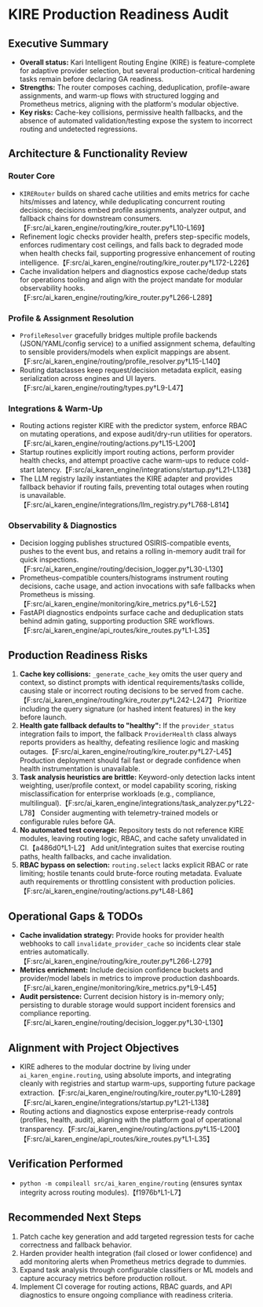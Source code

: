 # KIRE Production Readiness Audit

## Executive Summary
- **Overall status:** Kari Intelligent Routing Engine (KIRE) is feature-complete for adaptive provider selection, but several production-critical hardening tasks remain before declaring GA readiness.
- **Strengths:** The router composes caching, deduplication, profile-aware assignments, and warm-up flows with structured logging and Prometheus metrics, aligning with the platform's modular objective.
- **Key risks:** Cache-key collisions, permissive health fallbacks, and the absence of automated validation/testing expose the system to incorrect routing and undetected regressions.

## Architecture & Functionality Review
### Router Core
- `KIRERouter` builds on shared cache utilities and emits metrics for cache hits/misses and latency, while deduplicating concurrent routing decisions; decisions embed profile assignments, analyzer output, and fallback chains for downstream consumers.【F:src/ai_karen_engine/routing/kire_router.py†L10-L169】
- Refinement logic checks provider health, prefers step-specific models, enforces rudimentary cost ceilings, and falls back to degraded mode when health checks fail, supporting progressive enhancement of routing intelligence.【F:src/ai_karen_engine/routing/kire_router.py†L172-L226】
- Cache invalidation helpers and diagnostics expose cache/dedup stats for operations tooling and align with the project mandate for modular observability hooks.【F:src/ai_karen_engine/routing/kire_router.py†L266-L289】

### Profile & Assignment Resolution
- `ProfileResolver` gracefully bridges multiple profile backends (JSON/YAML/config service) to a unified assignment schema, defaulting to sensible providers/models when explicit mappings are absent.【F:src/ai_karen_engine/routing/profile_resolver.py†L15-L140】
- Routing dataclasses keep request/decision metadata explicit, easing serialization across engines and UI layers.【F:src/ai_karen_engine/routing/types.py†L9-L47】

### Integrations & Warm-Up
- Routing actions register KIRE with the predictor system, enforce RBAC on mutating operations, and expose audit/dry-run utilities for operators.【F:src/ai_karen_engine/routing/actions.py†L15-L200】
- Startup routines explicitly import routing actions, perform provider health checks, and attempt proactive cache warm-ups to reduce cold-start latency.【F:src/ai_karen_engine/integrations/startup.py†L21-L138】
- The LLM registry lazily instantiates the KIRE adapter and provides fallback behavior if routing fails, preventing total outages when routing is unavailable.【F:src/ai_karen_engine/integrations/llm_registry.py†L768-L814】

### Observability & Diagnostics
- Decision logging publishes structured OSIRIS-compatible events, pushes to the event bus, and retains a rolling in-memory audit trail for quick inspections.【F:src/ai_karen_engine/routing/decision_logger.py†L30-L130】
- Prometheus-compatible counters/histograms instrument routing decisions, cache usage, and action invocations with safe fallbacks when Prometheus is missing.【F:src/ai_karen_engine/monitoring/kire_metrics.py†L6-L52】
- FastAPI diagnostics endpoints surface cache and deduplication stats behind admin gating, supporting production SRE workflows.【F:src/ai_karen_engine/api_routes/kire_routes.py†L1-L35】

## Production Readiness Risks
1. **Cache key collisions:** `_generate_cache_key` omits the user query and context, so distinct prompts with identical requirements/tasks collide, causing stale or incorrect routing decisions to be served from cache.【F:src/ai_karen_engine/routing/kire_router.py†L242-L247】 Prioritize including the query signature (or hashed intent features) in the key before launch.
2. **Health gate fallback defaults to "healthy":** If the `provider_status` integration fails to import, the fallback `ProviderHealth` class always reports providers as healthy, defeating resilience logic and masking outages.【F:src/ai_karen_engine/routing/kire_router.py†L27-L45】 Production deployment should fail fast or degrade confidence when health instrumentation is unavailable.
3. **Task analysis heuristics are brittle:** Keyword-only detection lacks intent weighting, user/profile context, or model capability scoring, risking misclassification for enterprise workloads (e.g., compliance, multilingual).【F:src/ai_karen_engine/integrations/task_analyzer.py†L22-L78】 Consider augmenting with telemetry-trained models or configurable rules before GA.
4. **No automated test coverage:** Repository tests do not reference KIRE modules, leaving routing logic, RBAC, and cache safety unvalidated in CI.【a486d0†L1-L2】 Add unit/integration suites that exercise routing paths, health fallbacks, and cache invalidation.
5. **RBAC bypass on selection:** `routing.select` lacks explicit RBAC or rate limiting; hostile tenants could brute-force routing metadata. Evaluate auth requirements or throttling consistent with production policies.【F:src/ai_karen_engine/routing/actions.py†L48-L86】

## Operational Gaps & TODOs
- **Cache invalidation strategy:** Provide hooks for provider health webhooks to call `invalidate_provider_cache` so incidents clear stale entries automatically.【F:src/ai_karen_engine/routing/kire_router.py†L266-L279】
- **Metrics enrichment:** Include decision confidence buckets and provider/model labels in metrics to improve production dashboards.【F:src/ai_karen_engine/monitoring/kire_metrics.py†L9-L45】
- **Audit persistence:** Current decision history is in-memory only; persisting to durable storage would support incident forensics and compliance reporting.【F:src/ai_karen_engine/routing/decision_logger.py†L30-L130】

## Alignment with Project Objectives
- KIRE adheres to the modular doctrine by living under `ai_karen_engine.routing`, using absolute imports, and integrating cleanly with registries and startup warm-ups, supporting future package extraction.【F:src/ai_karen_engine/routing/kire_router.py†L10-L289】【F:src/ai_karen_engine/integrations/startup.py†L21-L138】
- Routing actions and diagnostics expose enterprise-ready controls (profiles, health, audit), aligning with the platform goal of operational transparency.【F:src/ai_karen_engine/routing/actions.py†L15-L200】【F:src/ai_karen_engine/api_routes/kire_routes.py†L1-L35】

## Verification Performed
- `python -m compileall src/ai_karen_engine/routing` (ensures syntax integrity across routing modules).【f1976b†L1-L7】

## Recommended Next Steps
1. Patch cache key generation and add targeted regression tests for cache correctness and fallback behavior.
2. Harden provider health integration (fail closed or lower confidence) and add monitoring alerts when Prometheus metrics degrade to dummies.
3. Expand task analysis through configurable classifiers or ML models and capture accuracy metrics before production rollout.
4. Implement CI coverage for routing actions, RBAC guards, and API diagnostics to ensure ongoing compliance with readiness criteria.
